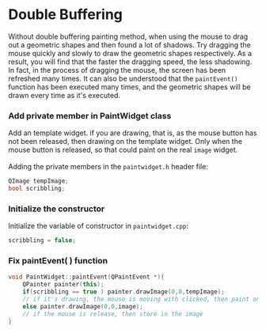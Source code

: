 # Double Buffering
Without double buffering painting method, when using the mouse to drag out a geometric shapes and then found a lot of shadows. Try dragging the mouse quickly and slowly to draw the geometric shapes respectively. As a result, you will find that the faster the dragging speed, the less shadowing. In fact, in the process of dragging the mouse, the screen has been refreshed many times. It can also be understood that the `paintEvent()` function has been executed many times, and the geometric shapes will be drawn every time as it's executed.

### Add private member in PaintWidget class
Add an template widget. if you are drawing, that is, as the mouse button has not been released, then drawing on the template widget. Only when the mouse button is released, so that could paint on the real `image` widget.<br>
<br>
Adding the private members in the `paintwidget.h` header file:
```cpp
QImage tempImage;
bool scribbling;
```

### Initialize the constructor
Initialize the variable of constructor in `paintwidget.cpp`:
```cpp
scribbling = false;
```

### Fix paintEvent( ) function
```cpp
void PaintWidget::paintEvent(QPaintEvent *){
    QPainter painter(this);
    if(scribbling == true ) painter.drawImage(0,0,tempImage);
    // if it's drawing, the mouse is moving with clicked, then paint on tempImage
    else painter.drawImage(0,0,image);
    // if the mouse is release, then store in the image
}
```
